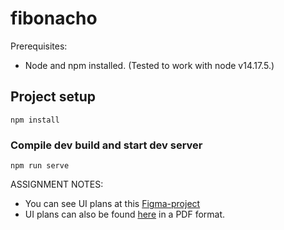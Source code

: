 # fibonacho

Prerequisites:

- Node and npm installed. (Tested to work with node v14.17.5.)

## Project setup

```
npm install
```

### Compile dev build and start dev server

```
npm run serve
```

ASSIGNMENT NOTES:

- You can see UI plans at this [Figma-project](https://www.figma.com/file/fqxvflN1E286qBIdpWR4N3/Fibonacho?node-id=15%3A154)
- UI plans can also be found [here](./UI-Suunnitelmat.pdf) in a PDF format.
